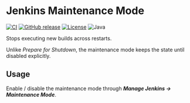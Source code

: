 # Jenkins Maintenance Mode

[![CI](https://github.com/offa/maintenance-mode/workflows/ci/badge.svg)](https://github.com/offa/maintenance-mode/actions)
[![GitHub release](https://img.shields.io/github/release/offa/maintenance-mode.svg)](https://github.com/offa/maintenance-mode/releases)
[![License](https://img.shields.io/badge/license-MIT-yellow.svg)](LICENSE)
![Java](https://img.shields.io/badge/java-1.8-green.svg)

Stops executing new builds across restarts.

Unlike *Prepare for Shutdown*, the maintenance mode keeps the state until disabled explicitly. 

## Usage

Enable / disable the maintenance mode through ***Manage Jenkins → Maintenance Mode***.